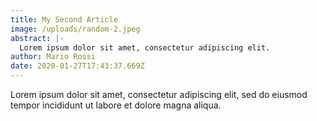```yaml
---
title: My Second Article
image: /uploads/random-2.jpeg
abstract: |-
  Lorem ipsum dolor sit amet, consectetur adipiscing elit.
author: Mario Rossi
date: 2020-01-27T17:43:37.669Z
---
```

Lorem ipsum dolor sit amet, consectetur adipiscing elit, sed do eiusmod tempor incididunt ut labore et dolore magna aliqua.

